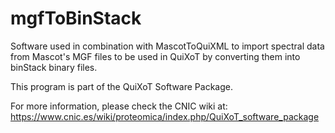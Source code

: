 # mgfToBinStack
Software used in combination with MascotToQuiXML to import spectral data from Mascot's MGF files to be used in QuiXoT by converting them into binStack binary files.

This program is part of the QuiXoT Software Package.

For more information, please check the CNIC wiki at:
https://www.cnic.es/wiki/proteomica/index.php/QuiXoT_software_package
